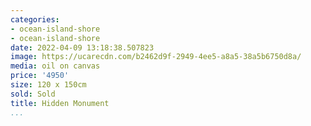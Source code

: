 ```yaml
---
categories:
- ocean-island-shore
- ocean-island-shore
date: 2022-04-09 13:18:38.507823
image: https://ucarecdn.com/b2462d9f-2949-4ee5-a8a5-38a5b6750d8a/
media: oil on canvas
price: '4950'
size: 120 x 150cm
sold: Sold
title: Hidden Monument
...
```

